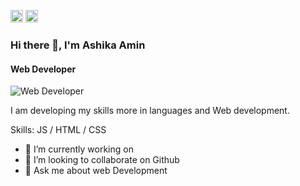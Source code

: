 [<img src='https://cdn.jsdelivr.net/npm/simple-icons@3.0.1/icons/github.svg' alt='github' height='20'>](https://github.com/https://github.com/AshikaAmin)  [<img src='https://cdn.jsdelivr.net/npm/simple-icons@3.0.1/icons/linkedin.svg' alt='linkedin' height='20'>](https://www.linkedin.com/in/www.linkedin.com/in/ashika-amin-1674211b6/)  

### Hi there 👋, I'm Ashika Amin
#### Web Developer
![Web Developer]( https://github.githubassets.com/images/modules/site/social-cards/github-social.png)

I am developing my skills more in languages and Web development.

Skills:   JS / HTML / CSS

- 🔭 I’m currently working on   
- 👯 I’m looking to collaborate on Github 
- 💬 Ask me about web Development 

 
